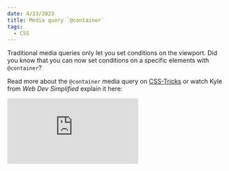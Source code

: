 ```yaml
---
date: 4/23/2023
title: Media query `@container`
tags:
  - CSS
---
```


Traditional media queries only let you set conditions on the viewport. Did you know that you can now set conditions on a specific elements with `@container`?

Read more about the `@container` media query on <a href="https://css-tricks.com/next-gen-css-container/" target="_blank">CSS-Tricks</a> or watch Kyle from _Web Dev Simplified_ explain it here:

<iframe src="https://www.youtube.com/embed/rrLAg7xNERA" title="YouTube video player" frameborder="0" allow="accelerometer; autoplay; clipboard-write; encrypted-media; gyroscope; picture-in-picture; web-share" allowfullscreen></iframe>
